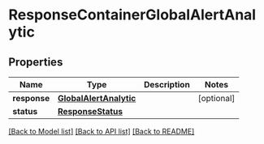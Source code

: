 # ResponseContainerGlobalAlertAnalytic

## Properties
Name | Type | Description | Notes
------------ | ------------- | ------------- | -------------
**response** | [**GlobalAlertAnalytic**](GlobalAlertAnalytic.md) |  | [optional] 
**status** | [**ResponseStatus**](ResponseStatus.md) |  | 

[[Back to Model list]](../README.md#documentation-for-models) [[Back to API list]](../README.md#documentation-for-api-endpoints) [[Back to README]](../README.md)


